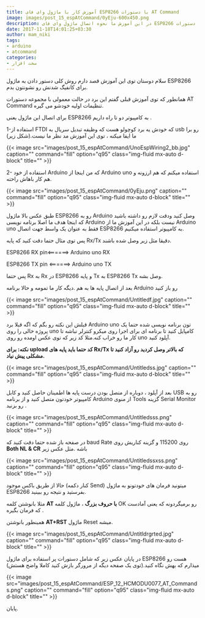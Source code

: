 ```yaml
---
title: آموزش کار با ماژول وای فای ESP8266 با دستورات AT Command
image: images/post_15_espAtCommand/0yEju-600x450.png
description: در این آموزش ما نحوه اتصال ماژول وای فای ESP8266 را به کامپیوتر به شما نشان خواهیم داد و نحوه تنظیم کردن آن با دستورات AT Command را بررسی خواهیم نمود.
date: 2017-11-18T14:01:25+03:30
author: mam_niki
tags:
- arduino
- atcommand
categories:
- سخت افزار
---
```


سلام دوستان توی این آموزش قصد دارم روش کلی دستور دادن به ماژول ESP8266 برای کانفیگ شدنش رو نشونتون بدم.

همانطور که توی آموزش قبلی گفتم این برد در حالت معمولی با مجموعه دستورات AT Command تنظیمات اولیه خودشو می گیره.

برای اتصال این ماژول یعنی ESP8266 به کامپیوتر دو تا راه داریم .

1-استفاده از FTDI که خودش یه برد کوچولو هست که وظیفه تبدیل سریال به usb  رو برا ما ایفا میکنه ، توی این آموزش مد نظر ما نیست.(شکل زیر)

{{< image src="images/post_15_espAtCommand/UnoEspWiring2_bb.jpg" caption="" command="fill" option="q95" class="img-fluid mx-auto d-block" title="" >}}

2- استفاده از خود Arduino که من اینجا از Arduino uno استفاده میکنم که هم ارزونه و هم کار باهاش راحته.

{{< image src="images/post_15_espAtCommand/0yEju.png" caption="" command="fill" option="q95" class="img-fluid mx-auto d-block" title="" >}}

طبق عکس بالا ماژول ESP8266 رو به Arduino  وصل کنید ودقت لازم رو داشته باشید که اینجا هدف ما اصلا برنامه نویسی Arduino نیست بلکه در این آموزش ما از Arduino uno فقط به عنوان یک واسط جهت اتصال ESP8266 به کامپیوتر استفاده میکنیم.

پس توی مثال حتما دقت کنید که پایه Rx/Tx دقیقا مثل زیر وصل شده باشند.

ESP8266 RX pin<======> Arduino uno RX

ESP8266 TX pin <======> Arduino uno TX

پس حتما Rx به Rx در ESP8266  و پایه Tx به ESP8266 Tx وصل بشه.

بعد از اتصال پایه ها به هم .دیگه کار ما تمومه و حالا برنامه Arduino رو باز کنید

{{< image src="images/post_15_espAtCommand/Untitledf.jpg" caption="" command="fill" option="q95" class="img-fluid mx-auto d-block" title="" >}}

قبلش این نکته رو بگم که اگه قبلا برد Arduino uno تون برنامه نویسی شده حتما یک پروژه خالی را روی uno کامپایل کنید تا برنامه ای برای اجرا روی میکرو کنترلر نباشه تا کار ما رو خراب کنه.مثلا کد زیر که توی عکس اومده رو روی uno آپلود کنید.

**نکته: برای upload کد حتما باید پایه های Rx/Tx که بالاتر وصل کردید رو آزاد کنید تا مشکلی پیش نیاد.**

{{< image src="images/post_15_espAtCommand/Untitledss.jpg" caption="" command="fill" option="q95" class="img-fluid mx-auto d-block" title="" >}}

بعد از آپلود ، دوباره از متصل بودن درست پایه ها اطمینان حاصل کنید و کابل USB رو به کامپیوتر خودتون متصل کنید و از برنامه Arduino از منوی Tools گزینه Serial Monitor رو بزنید .

{{< image src="images/post_15_espAtCommand/Untitledsss.png" caption="" command="fill" option="q95" class="img-fluid mx-auto d-block" title="" >}}

در صفحه باز شده حتما دقت کنید که baud Rate روی 115200 و گزینه کناریش روی **Both NL & CR** باشه .مثل عکس زیر

{{< image src="images/post_15_espAtCommand/Untitledssxss.png" caption="" command="fill" option="q95" class="img-fluid mx-auto d-block" title="" >}}

حالا از طریق باکس موجود (کنار دکمه Send)  میتونید فرمان های خودتونو به ماژول ESP8266 بفرستید و نتیجه رو ببینید.

مثلا بانوشتن کلمه  **AT با حروف بزرگ** ، ماژول کلمه OK رو برمیگردونه که یعنی آمادست که فرمان بگیره .

همینطور بانوشتن **AT+RST** ماژول Reset میشه.

{{< image src="images/post_15_espAtCommand/Untitldrgrted.jpg" caption="" command="fill" option="q95" class="img-fluid mx-auto d-block" title="" >}}

در پایان  عکس زیر که شامل دستورات پر استفاده برای ماژول ESP8266 هست رو میذارم که بهش نگاه کنید.(توی یک صفحه دیگه از مرورگر بازش کنید کاملا واضح هستش)

{{< image src="images/post_15_espAtCommand/ESP_12_HCMODU0077_AT_Commands.png" caption="" command="fill" option="q95" class="img-fluid mx-auto d-block" title="" >}}

پایان.